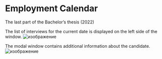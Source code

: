 # Employment Calendar
The last part of the Bachelor’s thesis (2022)

The list of interviews for the current date is displayed on the left side of the window.
![изображение](https://github.com/immenseR27/EmploymentCalendar/assets/139691454/a16e0339-2522-4725-9652-41bf7167e30f)

The modal window contains additional information about the candidate.
![изображение](https://github.com/immenseR27/EmploymentCalendar/assets/139691454/7b0ef5be-2cad-44b9-acf8-a3283e03b446)
